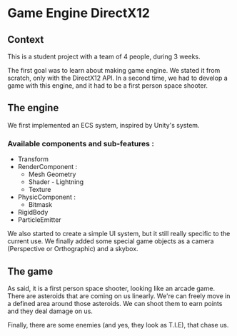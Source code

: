 # Game Engine DirectX12

## Context
This is a student project with a team of 4 people, during 3 weeks.

The first goal was to learn about making game engine. We stated it from scratch, only with the DirectX12 API.
In a second time, we had to develop a game with this engine, and it had to be a first person space shooter.

## The engine
We first implemented an ECS system, inspired by Unity's system.

### Available components and sub-features : 
- Transform
- RenderComponent :
    - Mesh Geometry
    - Shader
          - Lightning
    - Texture
- PhysicComponent :
    - Bitmask
- RigidBody
- ParticleEmitter

We also started to create a simple UI system, but it still really specific to the current use.
We finally added some special game objects as a camera (Perspective or Orthographic) and a skybox.

## The game
As said, it is a first person space shooter, looking like an arcade game.
There are asteroids that are coming on us linearly. We're can freely move in a defined area around those asteroids.
We can shoot them to earn points and they deal damage on us.

Finally, there are some enemies (and yes, they look as T.I.E), that chase us.
